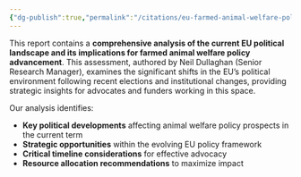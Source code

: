 ```yaml
---
{"dg-publish":true,"permalink":"/citations/eu-farmed-animal-welfare-policy-strategic-assessment-rethink-priorities/","tags":["EU strategy"],"created":"2025-10-23T11:13:33.272+01:00","updated":"2025-10-23T11:13:33.284+01:00"}
---
```


This report contains a **comprehensive analysis of the current EU political landscape and its implications for farmed animal welfare policy advancement**. This assessment, authored by Neil Dullaghan (Senior Research Manager), examines the significant shifts in the EU’s political environment following recent elections and institutional changes, providing strategic insights for advocates and funders working in this space.

Our analysis identifies:

*   **Key political developments** affecting animal welfare policy prospects in the current term
*   **Strategic opportunities** within the evolving EU policy framework
*   **Critical timeline considerations** for effective advocacy
*   **Resource allocation recommendations** to maximize impact